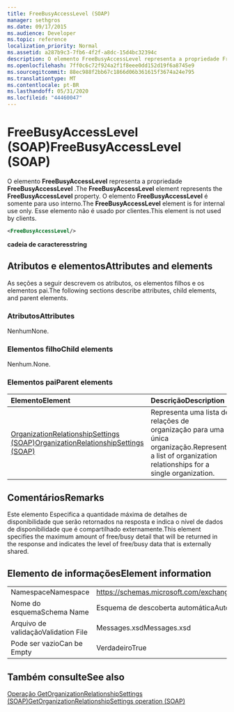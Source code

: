 ```yaml
---
title: FreeBusyAccessLevel (SOAP)
manager: sethgros
ms.date: 09/17/2015
ms.audience: Developer
ms.topic: reference
localization_priority: Normal
ms.assetid: a287b9c3-7fb6-4f2f-a8dc-15d4bc32394c
description: O elemento FreeBusyAccessLevel representa a propriedade FreeBusyAccessLevel. O elemento FreeBusyAccessLevel é somente para uso interno. Esse elemento não é usado por clientes.
ms.openlocfilehash: 7ff0c6c72f924a2f1f8eee0dd152d19f6a8745e9
ms.sourcegitcommit: 88ec988f2bb67c1866d06b361615f3674a24e795
ms.translationtype: MT
ms.contentlocale: pt-BR
ms.lasthandoff: 05/31/2020
ms.locfileid: "44460047"
---
```

# <a name="freebusyaccesslevel-soap"></a><span data-ttu-id="add5c-105">FreeBusyAccessLevel (SOAP)</span><span class="sxs-lookup"><span data-stu-id="add5c-105">FreeBusyAccessLevel (SOAP)</span></span>

<span data-ttu-id="add5c-106">O elemento **FreeBusyAccessLevel** representa a propriedade **FreeBusyAccessLevel** .</span><span class="sxs-lookup"><span data-stu-id="add5c-106">The **FreeBusyAccessLevel** element represents the **FreeBusyAccessLevel** property.</span></span> <span data-ttu-id="add5c-107">O elemento **FreeBusyAccessLevel** é somente para uso interno.</span><span class="sxs-lookup"><span data-stu-id="add5c-107">The **FreeBusyAccessLevel** element is for internal use only.</span></span> <span data-ttu-id="add5c-108">Esse elemento não é usado por clientes.</span><span class="sxs-lookup"><span data-stu-id="add5c-108">This element is not used by clients.</span></span> 
  
```XML
<FreeBusyAccessLevel/>
```

 <span data-ttu-id="add5c-109">**cadeia de caracteres**</span><span class="sxs-lookup"><span data-stu-id="add5c-109">**string**</span></span>
## <a name="attributes-and-elements"></a><span data-ttu-id="add5c-110">Atributos e elementos</span><span class="sxs-lookup"><span data-stu-id="add5c-110">Attributes and elements</span></span>

<span data-ttu-id="add5c-111">As seções a seguir descrevem os atributos, os elementos filhos e os elementos pai.</span><span class="sxs-lookup"><span data-stu-id="add5c-111">The following sections describe attributes, child elements, and parent elements.</span></span>
  
### <a name="attributes"></a><span data-ttu-id="add5c-112">Atributos</span><span class="sxs-lookup"><span data-stu-id="add5c-112">Attributes</span></span>

<span data-ttu-id="add5c-113">Nenhum</span><span class="sxs-lookup"><span data-stu-id="add5c-113">None.</span></span>
  
### <a name="child-elements"></a><span data-ttu-id="add5c-114">Elementos filho</span><span class="sxs-lookup"><span data-stu-id="add5c-114">Child elements</span></span>

<span data-ttu-id="add5c-115">Nenhum.</span><span class="sxs-lookup"><span data-stu-id="add5c-115">None.</span></span>
  
### <a name="parent-elements"></a><span data-ttu-id="add5c-116">Elementos pai</span><span class="sxs-lookup"><span data-stu-id="add5c-116">Parent elements</span></span>

|<span data-ttu-id="add5c-117">**Elemento**</span><span class="sxs-lookup"><span data-stu-id="add5c-117">**Element**</span></span>|<span data-ttu-id="add5c-118">**Descrição**</span><span class="sxs-lookup"><span data-stu-id="add5c-118">**Description**</span></span>|
|:-----|:-----|
|[<span data-ttu-id="add5c-119">OrganizationRelationshipSettings (SOAP)</span><span class="sxs-lookup"><span data-stu-id="add5c-119">OrganizationRelationshipSettings (SOAP)</span></span>](organizationrelationshipsettings-soap.md) <br/> |<span data-ttu-id="add5c-120">Representa uma lista de relações de organização para uma única organização.</span><span class="sxs-lookup"><span data-stu-id="add5c-120">Represents a list of organization relationships for a single organization.</span></span>  <br/> |
   
## <a name="remarks"></a><span data-ttu-id="add5c-121">Comentários</span><span class="sxs-lookup"><span data-stu-id="add5c-121">Remarks</span></span>

<span data-ttu-id="add5c-122">Este elemento Especifica a quantidade máxima de detalhes de disponibilidade que serão retornados na resposta e indica o nível de dados de disponibilidade que é compartilhado externamente.</span><span class="sxs-lookup"><span data-stu-id="add5c-122">This element specifies the maximum amount of free/busy detail that will be returned in the response and indicates the level of free/busy data that is externally shared.</span></span> 
  
## <a name="element-information"></a><span data-ttu-id="add5c-123">Elemento de informações</span><span class="sxs-lookup"><span data-stu-id="add5c-123">Element information</span></span>

|||
|:-----|:-----|
|<span data-ttu-id="add5c-124">Namespace</span><span class="sxs-lookup"><span data-stu-id="add5c-124">Namespace</span></span>  <br/> |https://schemas.microsoft.com/exchange/2010/Autodiscover  <br/> |
|<span data-ttu-id="add5c-125">Nome do esquema</span><span class="sxs-lookup"><span data-stu-id="add5c-125">Schema Name</span></span>  <br/> |<span data-ttu-id="add5c-126">Esquema de descoberta automática</span><span class="sxs-lookup"><span data-stu-id="add5c-126">Autodiscover schema</span></span>  <br/> |
|<span data-ttu-id="add5c-127">Arquivo de validação</span><span class="sxs-lookup"><span data-stu-id="add5c-127">Validation File</span></span>  <br/> |<span data-ttu-id="add5c-128">Messages.xsd</span><span class="sxs-lookup"><span data-stu-id="add5c-128">Messages.xsd</span></span>  <br/> |
|<span data-ttu-id="add5c-129">Pode ser vazio</span><span class="sxs-lookup"><span data-stu-id="add5c-129">Can be Empty</span></span>  <br/> |<span data-ttu-id="add5c-130">Verdadeiro</span><span class="sxs-lookup"><span data-stu-id="add5c-130">True</span></span>  <br/> |
   
## <a name="see-also"></a><span data-ttu-id="add5c-131">Também consulte</span><span class="sxs-lookup"><span data-stu-id="add5c-131">See also</span></span>



[<span data-ttu-id="add5c-132">Operação GetOrganizationRelationshipSettings (SOAP)</span><span class="sxs-lookup"><span data-stu-id="add5c-132">GetOrganizationRelationshipSettings operation (SOAP)</span></span>](getorganizationrelationshipsettings-operation-soap.md)


